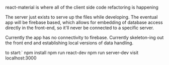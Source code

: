 react-material is where all of the client side code refactoring is happening

The server just exists to serve up the files while developing. The eventual app will be firebase based, which allows for embedding of database access directly in the front-end, so it'll never be connected to a specific server.

Currently the app has no connectivity to firebase. Currently skeleton-ing out the front end and establishing local versions of data handling.

to start:`
npm install
npm run react-dev
npm run server-dev
visit localhost:3000
